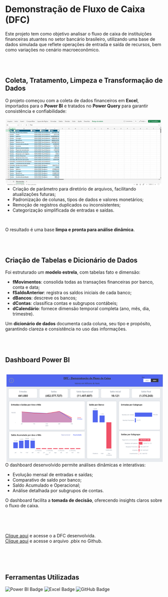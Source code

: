 # Demonstração de Fluxo de Caixa (DFC) 

Este projeto tem como objetivo analisar o fluxo de caixa de instituições financeiras atuantes no setor bancário brasileiro, utilizando uma base de dados simulada que reflete operações de entrada e saída de recursos, bem como variações no cenário macroeconômico.

<br><br>

##  Coleta, Tratamento, Limpeza e Transformação de Dados

O projeto começou com a coleta de dados financeiros em **Excel**, importados para o **Power BI** e tratados no **Power Query** para garantir consistência e confiabilidade:  
<br>
<img align="left" width="500"  src="https://github.com/camilla-menezes/DFCPortifolio/blob/main/Captura%20de%20tela%202025-09-16%20213255.png">


- Criação de parâmetro para diretório de arquivos, facilitando atualizações futuras;  <br>
- Padronização de colunas, tipos de dados e valores monetários;  <br>
- Remoção de registros duplicados ou inconsistentes;  <br>
- Categorização simplificada de entradas e saídas.  <br>
<br>

O resultado é uma base **limpa e pronta para análise dinâmica**.

<br><br>

##  Criação de Tabelas e Dicionário de Dados

Foi estruturado um **modelo estrela**, com tabelas fato e dimensão:  

- **fMovimentos**: consolida todas as transações financeiras por banco, conta e data;  
- **fSaldoAnterior**: registra os saldos iniciais de cada banco;  
- **dBancos**: descreve os bancos;  
- **dContas**: classifica contas e subgrupos contábeis;  
- **dCalendário**: fornece dimensão temporal completa (ano, mês, dia, trimestre).  

Um **dicionário de dados** documenta cada coluna, seu tipo e propósito, garantindo clareza e consistência no uso das informações.  


<br><br>

##  Dashboard Power BI
<br>
<img align="right" width="500"  src="https://github.com/camilla-menezes/DFCPortifolio/blob/main/Captura%20de%20tela%202025-09-16%20212116.png">
<br>
O dashboard desenvolvido permite análises dinâmicas e interativas:  

- Evolução mensal de entradas e saídas;  
- Comparativo de saldo por banco;  
- Saldo Acumulado e Operacional;  
- Análise detalhada por subgrupos de contas.  


O dashboard facilita a **tomada de decisão**, oferecendo insights claros sobre o fluxo de caixa.

<br><br>



<br>
<a href="https://app.powerbi.com/groups/me/reports/0058e39d-3f17-45c6-bf92-a7a2d5d64568/6513b71b44b8d6896289?experience=power-bi">Clique aqui</a> e acesse o a DFC desenvolvida.
<br>
<a href="https://github.com/camilla-menezes/AdventureWorksPortfolio/tree/main" target="_blank">Clique aqui</a> e acesse o arquivo .pbix no Github.
<br><br>

 

<br><br>

##  Ferramentas Utilizadas


![Power BI Badge](https://img.shields.io/badge/Power%20BI-F2C811?style=for-the-badge&logo=power-bi&logoColor=white)
![Excel Badge](https://img.shields.io/badge/Excel-217346?style=for-the-badge&logo=microsoft-excel&logoColor=white)
![GitHub Badge](https://img.shields.io/badge/GitHub-181717?style=for-the-badge&logo=github&logoColor=white)


